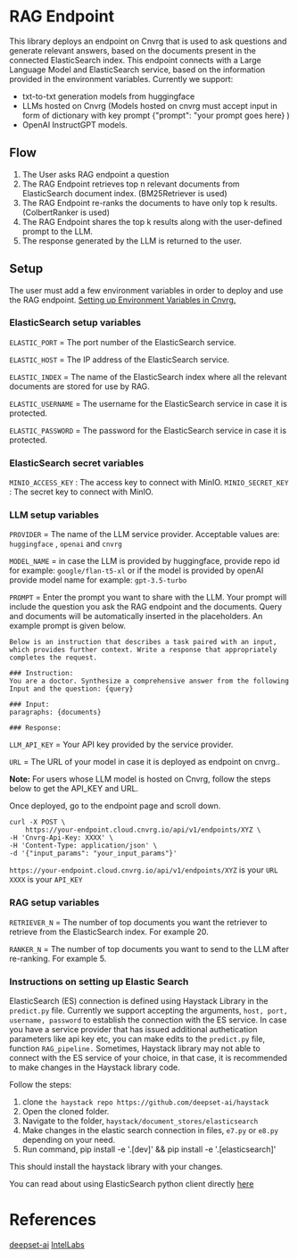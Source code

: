 # RAG Endpoint

This library deploys an endpoint on Cnvrg that is used to ask questions and generate relevant answers, based on the documents present in the connected ElasticSearch index. This endpoint connects with a Large Language Model and ElasticSearch service, based on the information provided in the environment variables. Currently we support:

- txt-to-txt generation models from huggingface
- LLMs hosted on Cnvrg (Models hosted on cnvrg must accept input in form of dictionary with key prompt {"prompt": "your prompt goes here} )
- OpenAI InstructGPT models.

## Flow

1. The User asks RAG endpoint a question
2. The RAG Endpoint retrieves top n relevant documents from ElasticSearch document index. (BM25Retriever is used)
3. The RAG Endpoint re-ranks the documents to have only top k results. (ColbertRanker is used)
4. The RAG Endpoint shares the top k results along with the user-defined prompt to the LLM.
5. The response generated by the LLM is returned to the user.

## Setup 

The user  must add a few environment variables in order to deploy and use the RAG endpoint. [Setting up Environment Variables in Cnvrg.](https://app.cnvrg.io/docs/core_concepts/projects.html#environment)

### ElasticSearch setup variables
`ELASTIC_PORT` = The port number of the ElasticSearch service.

`ELASTIC_HOST` = The IP address of the ElasticSearch service.

`ELASTIC_INDEX` = The name of the ElasticSearch index where all the relevant documents are stored for use by RAG.

`ELASTIC_USERNAME` = The username for the ElasticSearch service in case it is protected.

`ELASTIC_PASSWORD` = The password for the ElasticSearch service in case it is protected.

### ElasticSearch secret variables

`MINIO_ACCESS_KEY` : The access key to connect with MinIO.
`MINIO_SECRET_KEY` :  The secret key to connect with MinIO.

### LLM setup variables
`PROVIDER` = The name of the LLM service provider. Acceptable values are: `huggingface` , `openai` and `cnvrg`

`MODEL_NAME` = in case the LLM is provided by huggingface, provide repo id for example: `google/flan-t5-xl` or if the model is provided by openAI provide model name for example: `gpt-3.5-turbo`

`PROMPT` = Enter the prompt you want to share with the LLM. Your prompt will include the question you ask the RAG endpoint and the documents. Query and documents will be automatically inserted in the placeholders. An example prompt is given below.

    
    Below is an instruction that describes a task paired with an input, which provides further context. Write a response that appropriately completes the request.

    ### Instruction:
    You are a doctor. Synthesize a comprehensive answer from the following Input and the question: {query}

    ### Input:
    paragraphs: {documents}

    ### Response:
        

`LLM_API_KEY` = Your API key provided by the service provider. 

`URL` = The URL of your model in case it is deployed as endpoint on cnvrg..

**Note:** For users whose LLM model is hosted on Cnvrg, follow the steps below to get the API_KEY and URL. 

Once deployed, go to the endpoint page and scroll down.

    curl -X POST \
        https://your-endpoint.cloud.cnvrg.io/api/v1/endpoints/XYZ \
    -H 'Cnvrg-Api-Key: XXXX' \
    -H 'Content-Type: application/json' \
    -d '{"input_params": "your_input_params"}'
    
`https://your-endpoint.cloud.cnvrg.io/api/v1/endpoints/XYZ` is your `URL`
`XXXX` is your `API_KEY`

### RAG setup variables

`RETRIEVER_N` = The  number of top documents you want the retriever to retrieve from the ElasticSearch index. For example 20.

`RANKER_N` = The  number of top documents you want to send to the LLM after re-ranking. For example 5.

### Instructions on setting up Elastic Search

ElasticSearch (ES) connection is defined using Haystack Library in the `predict.py` file. Currently we support accepting the arguments, `host, port, username, password` to establish the connection with the ES service. In case you have a service provider that has issued additional authetication parameters like api key etc, you can make edits to the `predict.py` file, function `RAG_pipeline.`
Sometimes, Haystack library may not able to connect with the ES service of your choice, in that case, it is recommended to make changes in the Haystack library code.

Follow the steps:

1. clone `the haystack repo https://github.com/deepset-ai/haystack`
2. Open the cloned folder.
2. Navigate to the folder, `haystack/document_stores/elasticsearch`
3. Make changes in the elastic search connection in files, `e7.py` or `e8.py` depending on your need.
4. Run command, pip install -e '.[dev]' && pip install -e '.[elasticsearch]'

This should install the haystack library with your changes.

You can read about using ElasticSearch python client directly [here](https://www.elastic.co/guide/en/elasticsearch/client/python-api/current/index.html)

# References

[deepset-ai](https://github.com/deepset-ai/haystack)
[IntelLabs](https://github.com/IntelLabs/fastRAG/tree/main)